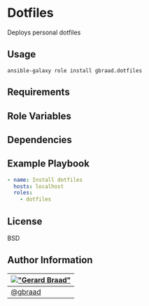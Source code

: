 Dotfiles
======

Deploys personal dotfiles


## Usage

```shell
ansible-galaxy role install gbraad.dotfiles
```

## Requirements


## Role Variables



## Dependencies


## Example Playbook

```yaml
- name: Install dotfiles
  hosts: localhost
  roles:
    - dotfiles
```


## License

BSD


## Author Information

| [!["Gerard Braad"](http://gravatar.com/avatar/e466994eea3c2a1672564e45aca844d0.png?s=60)](http://gbraad.nl "Gerard Braad <me@gbraad.nl>") |
|---|
| [@gbraad](https://twitter.com/gbraad) |
